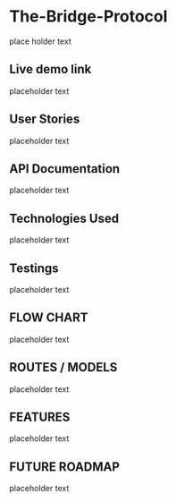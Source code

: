 # The-Bridge-Protocol
place holder text

## Live demo link
placeholder text

## User Stories
placeholder text

## API Documentation
placeholder text

## Technologies Used
placeholder text

## Testings
placeholder text

## FLOW CHART
placeholder text

## ROUTES / MODELS
placeholder text

## FEATURES
placeholder text

## FUTURE ROADMAP
placeholder text
